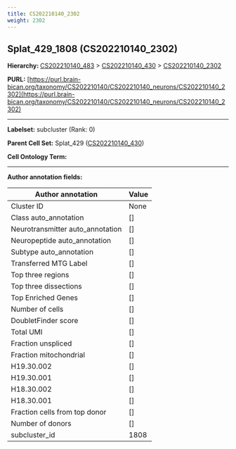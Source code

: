 ```yaml
---
title: CS202210140_2302
weight: 2302
---
```

## Splat_429_1808 (CS202210140_2302)
<b>Hierarchy: </b>
[CS202210140_483](../CS202210140_483) >
[CS202210140_430](../CS202210140_430) >
[CS202210140_2302](../CS202210140_2302)

**PURL:** [https://purl.brain-bican.org/taxonomy/CS202210140/CS202210140_neurons/CS202210140_2302](https://purl.brain-bican.org/taxonomy/CS202210140/CS202210140_neurons/CS202210140_2302)

---


**Labelset:** subcluster (Rank: 0)

**Parent Cell Set:** Splat_429 ([CS202210140_430](../CS202210140_430))



**Cell Ontology Term:** 

[MARKER GENES.]: #


---

[TRANSFERRED ANNOTATIONS.]: #


[AUTHOR ANNOTATION FIELDS.]: #


**Author annotation fields:**

| Author annotation | Value |
|-------------------|-------|
|Cluster ID|None|
|Class auto_annotation|[]|
|Neurotransmitter auto_annotation|[]|
|Neuropeptide auto_annotation|[]|
|Subtype auto_annotation|[]|
|Transferred MTG Label|[]|
|Top three regions|[]|
|Top three dissections|[]|
|Top Enriched Genes|[]|
|Number of cells|[]|
|DoubletFinder score|[]|
|Total UMI|[]|
|Fraction unspliced|[]|
|Fraction mitochondrial|[]|
|H19.30.002|[]|
|H19.30.001|[]|
|H18.30.002|[]|
|H18.30.001|[]|
|Fraction cells from top donor|[]|
|Number of donors|[]|
|subcluster_id|1808|
